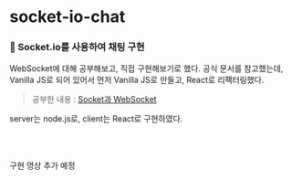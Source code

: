 # socket-io-chat
### 💬 Socket.io를 사용하여 채팅 구현

WebSocket에 대해 공부해보고, 직접 구현해보기로 했다. 공식 문서를 참고했는데, Vanilla JS로 되어 있어서 먼저 Vanilla JS로 만들고, React로 리팩터링했다. 

> 공부한 내용 : <a href="https://github.com/1seul357/TIL/blob/master/ETC/Socket%EA%B3%BC%20WebSocket.md">Socket과 WebSocket</a>

server는 node.js로, client는 React로 구현하였다.

</br>

</br>

구현 영상 추가 예정

